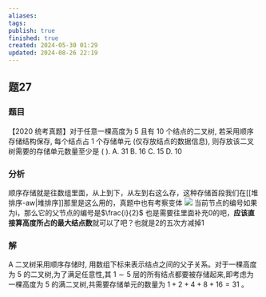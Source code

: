 ```yaml
---
aliases: 
tags: 
publish: true
finished: true
created: 2024-05-30 01:29
updated: 2024-08-26 22:19
---
```

## 题27
### 题目
【2020 统考真题】对于任意一棵高度为 5 且有 10 个结点的二叉树, 若采用顺序存储结构保存, 每个结点占 1 个存储单元 (仅存放结点的数据信息), 则存放该二叉树需要的存储单元数量至少是 ( ).
A. 31 
B. 16 
C. 15 
D. 10
### 分析
顺序存储就是往数组里面，从上到下，从左到右这么存，这种存储首段我们在[[堆排序-aw|堆排序]]那里是这么用的，真题中也有考察变体
![](https://img.hwenyi.live/202408272042122.webp)
当前节点的编号如果为i，那么它的父节点的编号是$\frac{i}{2}$
也是需要往里面补充0的吧，**应该直接算高度所占的最大结点数**就可以了吧？也就是2的五次方减掉1
### 解
A
二叉树采用顺序存储时, 用数组下标来表示结点之间的父子关系。对于一棵高度为 5 的二叉树,为了满足任意性,其 $1 \sim  5$ 层的所有结点都要被存储起来,即考虑为一棵高度为 5 的满二叉树,共需要存储单元的数量为 $1 + 2 + 4 + 8 + {16} = {31}$ 。
